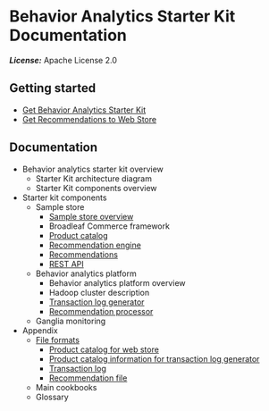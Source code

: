 Behavior Analytics Starter Kit Documentation
============================================



**_License:_** Apache License 2.0


Getting started
---------------

* [Get Behavior Analytics Starter Kit](#get-bask)
* [Get Recommendations to Web Store](#get-recommendations)

Documentation
-------------

* Behavior analytics starter kit overview
    - Starter Kit architecture diagram
    - Starter Kit components overview
* Starter kit components
    - Sample store
        - [Sample store overview](docs/Developer-Guide--Web-Store--Overview.md)
        - Broadleaf Commerce framework
        - [Product catalog](docs/Developer-Guide--Web-Store--Product-Catalog.md)
        - [Recommendation engine](docs/Developer-Guide--Web-Store--Recommendation-Engine.md)
        - [Recommendations](docs/Developer-Guide--Web-Store--Recommendations.md)
        - [REST API](docs/Developer-Guide--Web-Store--REST-API.md)
    - Behavior analytics platform
        - Behavior analytics platform overview
        - Hadoop cluster description
        - [Transaction log generator](docs/Developer-Guide--Behavior-Analytics-Platform--Transaction-Log-Generator.md)
        - [Recommendation processor](docs/Developer-Guide--Behavior-Analytics-Platform--Recommendation-Processor.md)
    - Ganglia monitoring
* Appendix
    - [File formats](docs/Developer-Guide--Appendix--File-Formats.md)
        - [Product catalog for web store](docs/Developer-Guide--Appendix--File-Formats.md#product-catalog-for-web-store)
        - [Product catalog information for transaction log generator](docs/Developer-Guide--Appendix--File-Formats.md#product-catalog-information-for-transaction-log-generator)
        - [Transaction log](docs/Developer-Guide--Appendix--File-Formats.md#transaction-log)
        - [Recommendation file](docs/Developer-Guide--Appendix--File-Formats.md#recommendations-file)
    - Main cookbooks
    - Glossary
